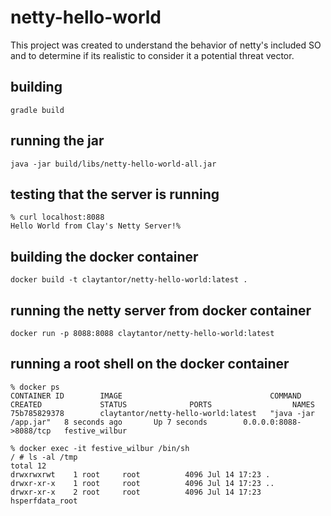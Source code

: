 # netty-hello-world

This project was created to understand the behavior of netty's included SO and to determine if its realistic to consider it a potential threat vector.

## building
`gradle build`

## running the jar
`java -jar build/libs/netty-hello-world-all.jar`

## testing that the server is running
```
% curl localhost:8088
Hello World from Clay's Netty Server!%     
```
## building the docker container
`docker build -t claytantor/netty-hello-world:latest .`

## running the netty server from docker container
`docker run -p 8088:8088 claytantor/netty-hello-world:latest`

## running a root shell on the docker container
```
% docker ps
CONTAINER ID        IMAGE                                 COMMAND                CREATED             STATUS              PORTS                  NAMES
75b785829378        claytantor/netty-hello-world:latest   "java -jar /app.jar"   8 seconds ago       Up 7 seconds        0.0.0.0:8088->8088/tcp   festive_wilbur

% docker exec -it festive_wilbur /bin/sh
/ # ls -al /tmp
total 12
drwxrwxrwt    1 root     root          4096 Jul 14 17:23 .
drwxr-xr-x    1 root     root          4096 Jul 14 17:23 ..
drwxr-xr-x    2 root     root          4096 Jul 14 17:23 hsperfdata_root
```